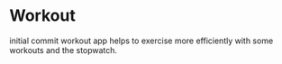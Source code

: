 # Workout
initial commit
workout app helps to exercise more efficiently with some workouts
and the stopwatch.
